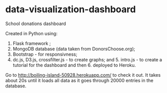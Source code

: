 # data-visualization-dashboard

School donations dashboard

Created in Python using:
1. Flask framework ; 
2. MongoDB database (data taken from DonorsChoose.org);
3. Bootstrap - for responsivness;
4. dc.js, D3.js, crossfilter.js - to create graphs;
and 5. intro.js - to create a tutorial for the dashboard and then 6. deployed to Heroku.

Go to http://boiling-island-50928.herokuapp.com/ to check it out. It takes about 20s until it loads all data as it goes through 20000 entries in the database.
